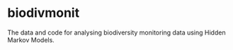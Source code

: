 # biodivmonit
The data and code for analysing biodiversity monitoring data using Hidden Markov Models.

